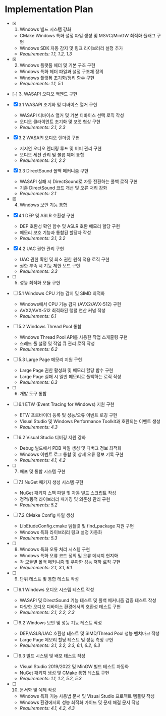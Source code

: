 # Implementation Plan

- [x] 1. Windows 빌드 시스템 강화





  - CMake Windows 특화 설정 파일 생성 및 MSVC/MinGW 최적화 플래그 구현
  - Windows SDK 자동 감지 및 링크 라이브러리 설정 추가
  - _Requirements: 1.1, 1.2, 1.3_

- [x] 2. Windows 플랫폼 헤더 및 기본 구조 구현





  - Windows 특화 헤더 파일과 설정 구조체 정의
  - Windows 플랫폼 초기화/정리 함수 구현
  - _Requirements: 1.1, 5.1_

- [-] 3. WASAPI 오디오 백엔드 구현



- [x] 3.1 WASAPI 초기화 및 디바이스 열거 구현




  - WASAPI 디바이스 열거 및 기본 디바이스 선택 로직 작성
  - 오디오 클라이언트 초기화 및 포맷 협상 구현
  - _Requirements: 2.1, 2.3_

- [x] 3.2 WASAPI 오디오 렌더링 구현





  - 저지연 오디오 렌더링 루프 및 버퍼 관리 구현
  - 오디오 세션 관리 및 볼륨 제어 통합
  - _Requirements: 2.1, 2.2_

- [x] 3.3 DirectSound 폴백 메커니즘 구현





  - WASAPI 실패 시 DirectSound로 자동 전환하는 폴백 로직 구현
  - 기존 DirectSound 코드 개선 및 오류 처리 강화
  - _Requirements: 2.1_

- [x] 4. Windows 보안 기능 통합





- [x] 4.1 DEP 및 ASLR 호환성 구현


  - DEP 호환성 확인 함수 및 ASLR 호환 메모리 할당 구현
  - 메모리 보호 기능과 통합된 할당자 작성
  - _Requirements: 3.1, 3.2_

- [x] 4.2 UAC 권한 관리 구현


  - UAC 권한 확인 및 최소 권한 원칙 적용 로직 구현
  - 권한 부족 시 기능 제한 모드 구현
  - _Requirements: 3.3_

- [ ] 5. 성능 최적화 모듈 구현
- [ ] 5.1 Windows CPU 기능 감지 및 SIMD 최적화
  - Windows에서 CPU 기능 감지 (AVX2/AVX-512) 구현
  - AVX2/AVX-512 최적화된 행렬 연산 커널 작성
  - _Requirements: 6.1_

- [ ] 5.2 Windows Thread Pool 통합
  - Windows Thread Pool API를 사용한 작업 스케줄링 구현
  - 스레드 풀 설정 및 작업 큐 관리 로직 작성
  - _Requirements: 6.2_

- [ ] 5.3 Large Page 메모리 지원 구현
  - Large Page 권한 활성화 및 메모리 할당 함수 구현
  - Large Page 실패 시 일반 메모리로 폴백하는 로직 작성
  - _Requirements: 6.3_

- [ ] 6. 개발 도구 통합
- [ ] 6.1 ETW (Event Tracing for Windows) 지원 구현
  - ETW 프로바이더 등록 및 성능/오류 이벤트 로깅 구현
  - Visual Studio 및 Windows Performance Toolkit과 호환되는 이벤트 생성
  - _Requirements: 4.3_

- [ ] 6.2 Visual Studio 디버깅 지원 강화
  - Debug 빌드에서 PDB 파일 생성 및 디버그 정보 최적화
  - Windows 이벤트 로그 통합 및 상세 오류 정보 기록 구현
  - _Requirements: 4.1, 4.2_

- [ ] 7. 배포 및 통합 시스템 구현
- [ ] 7.1 NuGet 패키지 생성 시스템 구현
  - NuGet 패키지 스펙 파일 및 자동 빌드 스크립트 작성
  - 정적/동적 라이브러리 패키징 및 의존성 관리 구현
  - _Requirements: 5.2_

- [ ] 7.2 CMake Config 파일 생성
  - LibEtudeConfig.cmake 템플릿 및 find_package 지원 구현
  - Windows 특화 라이브러리 링크 설정 자동화
  - _Requirements: 5.3_

- [ ] 8. Windows 특화 오류 처리 시스템 구현
  - Windows 특화 오류 코드 정의 및 오류 메시지 현지화
  - 각 모듈별 폴백 메커니즘 및 우아한 성능 저하 로직 구현
  - _Requirements: 2.1, 3.1, 6.1_

- [ ] 9. 단위 테스트 및 통합 테스트 작성
- [ ] 9.1 Windows 오디오 시스템 테스트 작성
  - WASAPI 및 DirectSound 기능 테스트 및 폴백 메커니즘 검증 테스트 작성
  - 다양한 오디오 디바이스 환경에서의 호환성 테스트 구현
  - _Requirements: 2.1, 2.2, 2.3_

- [ ] 9.2 Windows 보안 및 성능 기능 테스트 작성
  - DEP/ASLR/UAC 호환성 테스트 및 SIMD/Thread Pool 성능 벤치마크 작성
  - Large Page 메모리 할당 테스트 및 성능 측정 구현
  - _Requirements: 3.1, 3.2, 3.3, 6.1, 6.2, 6.3_

- [ ] 9.3 빌드 시스템 및 배포 테스트 작성
  - Visual Studio 2019/2022 및 MinGW 빌드 테스트 자동화
  - NuGet 패키지 생성 및 CMake 통합 테스트 구현
  - _Requirements: 1.1, 1.2, 5.2, 5.3_

- [ ] 10. 문서화 및 예제 작성
  - Windows 특화 기능 사용법 문서 및 Visual Studio 프로젝트 템플릿 작성
  - Windows 환경에서의 성능 최적화 가이드 및 문제 해결 문서 작성
  - _Requirements: 4.1, 4.2, 4.3_